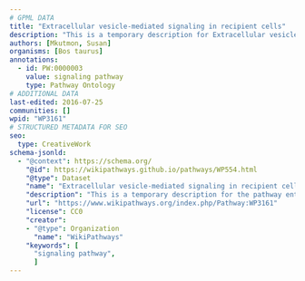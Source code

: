 ```yaml
---
# GPML DATA
title: "Extracellular vesicle-mediated signaling in recipient cells"
description: "This is a temporary description for Extracellular vesicle-mediated signaling in recipient cells"
authors: [Mkutmon, Susan]
organisms: [Bos taurus]
annotations:
  - id: PW:0000003
    value: signaling pathway
    type: Pathway Ontology
# ADDITIONAL DATA
last-edited: 2016-07-25
communities: []
wpid: "WP3161"
# STRUCTURED METADATA FOR SEO
seo:
  type: CreativeWork
schema-jsonld:
  - "@context": https://schema.org/
    "@id": https://wikipathways.github.io/pathways/WP554.html
    "@type": Dataset
    "name": "Extracellular vesicle-mediated signaling in recipient cells"
    "description": "This is a temporary description for the pathway entitled: Extracellular vesicle-mediated signaling in recipient cells"
    "url": "https://www.wikipathways.org/index.php/Pathway:WP3161"
    "license": CC0
    "creator":
    - "@type": Organization
      "name": "WikiPathways"
    "keywords": [
      "signaling pathway",
      ]
---
```

